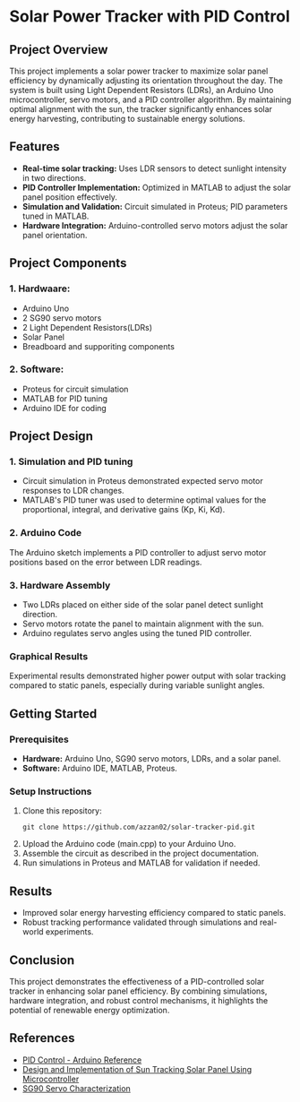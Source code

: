 # Solar Power Tracker with PID Control

## Project Overview
This project implements a solar power tracker to maximize solar panel efficiency by dynamically adjusting its orientation throughout the day. The system is built using Light Dependent Resistors (LDRs), an Arduino Uno microcontroller, servo motors, and a PID controller algorithm. By maintaining optimal alignment with the sun, the tracker significantly enhances solar energy harvesting, contributing to sustainable energy solutions.

## Features
  - **Real-time solar tracking:** Uses LDR sensors to detect sunlight intensity in two directions.
  - **PID Controller Implementation:** Optimized in MATLAB to adjust the solar panel position effectively.
  - **Simulation and Validation:** Circuit simulated in Proteus; PID parameters tuned in MATLAB.
  - **Hardware Integration:** Arduino-controlled servo motors adjust the solar panel orientation.

## Project Components
### 1. Hardwaare:
  - Arduino Uno
  - 2 SG90 servo motors
  - 2 Light Dependent Resistors(LDRs)
  - Solar Panel
  - Breadboard and supporiting components

### 2. Software:
  - Proteus for circuit simulation
  - MATLAB for PID tuning
  - Arduino IDE for coding

## Project Design
### 1. Simulation and PID tuning
  - Circuit simulation in Proteus demonstrated expected servo motor responses to LDR changes.
  - MATLAB's PID tuner was used to determine optimal values for the proportional, integral, and derivative gains (Kp, Ki, Kd).

### 2. Arduino Code
The Arduino sketch implements a PID controller to adjust servo motor positions based on the error between LDR readings.

### 3. Hardware Assembly
  - Two LDRs placed on either side of the solar panel detect sunlight direction.
  - Servo motors rotate the panel to maintain alignment with the sun.
  - Arduino regulates servo angles using the tuned PID controller.

### Graphical Results
Experimental results demonstrated higher power output with solar tracking compared to static panels, especially during variable sunlight angles.

## Getting Started
### Prerequisites
  - **Hardware:** Arduino Uno, SG90 servo motors, LDRs, and a solar panel.
  - **Software:** Arduino IDE, MATLAB, Proteus.

### Setup Instructions
1. Clone this repository:
   ```
   git clone https://github.com/azzan02/solar-tracker-pid.git
   ```
2. Upload the Arduino code (main.cpp) to your Arduino Uno.
3. Assemble the circuit as described in the project documentation.
4. Run simulations in Proteus and MATLAB for validation if needed.

## Results
  - Improved solar energy harvesting efficiency compared to static panels.
  - Robust tracking performance validated through simulations and real-world experiments.


## Conclusion
This project demonstrates the effectiveness of a PID-controlled solar tracker in enhancing solar panel efficiency. By combining simulations, hardware integration, and robust control mechanisms, it highlights the potential of renewable energy optimization.

## References
  - [PID Control - Arduino Reference](https://www.arduino.cc/reference/en/libraries/pid/)
  - [Design and Implementation of Sun Tracking Solar Panel Using Microcontroller](https://www.researchgate.net/publication/364316101_Design_and_Implementation_of_Sun_Tracking_Solar_Panel_Using_Microcontroller)
  - [SG90 Servo Characterization](https://www.researchgate.net/publication/353754375_SG90_Servo_Characterization)



